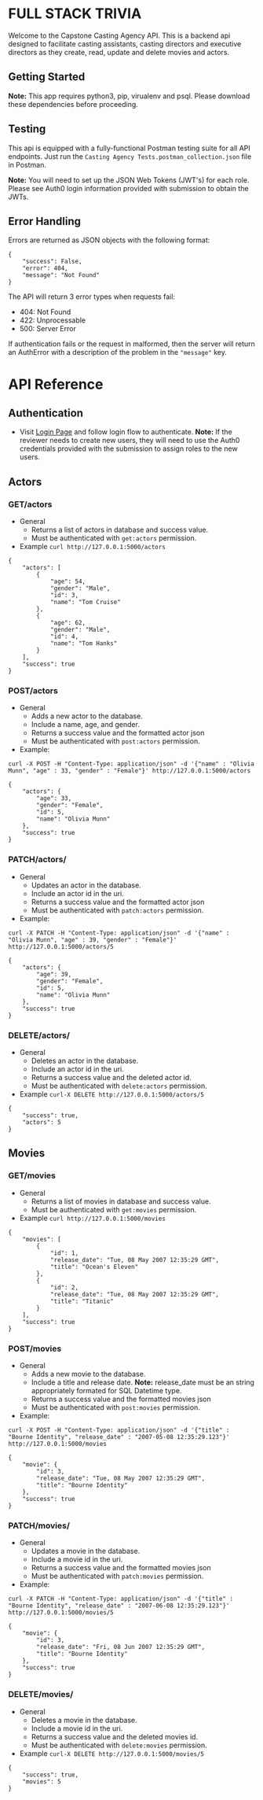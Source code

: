 # FULL STACK TRIVIA

Welcome to the Capstone Casting Agency API. This is a backend api designed to facilitate casting assistants, casting directors and executive directors as they create, read, update and delete movies and actors. 

## Getting Started
**Note:** This app requires python3, pip, virualenv and psql. Please download these dependencies before proceeding.

<!-- 1. Download the zip files provided with this submission and cd into the starter folder.
2. Create a virutal environement
    ```bash
    python3 -m venv env
    ```
    ```bash
    source env/bin/activate
    ```
3. Install all dependecies with:

    ```bash
    pip install -r requirements.txt
    ```
4. Create a new trivia database with the following commands.

    ```
    psql create database trivia
    ```
    ```
    psql trivia < trivia.psql
    ```

5. Install Node package manager for the front-end.

    ```bash
    npm install
    ```

6. Start the backend.

    ```bash
    export FLASK_APP=flaskr
    flask run
    ```

7. Start the front end.
    ```bash
    npm start
    ```  -->
## Testing

This api is equipped with a fully-functional Postman testing suite for all API endpoints. Just run the `Casting Agency Tests.postman_collection.json` file in Postman. 

**Note:** You will need to set up the JSON Web Tokens (JWT's) for each role. Please see Auth0 login information provided with submission to obtain the JWTs. 


## Error Handling

Errors are returned as JSON objects with the following format:

```
{
    "success": False, 
    "error": 404,
    "message": "Not Found"
}
```

The API will return 3 error types when requests fail:
- 404: Not Found
- 422: Unprocessable
- 500: Server Error

If authentication fails or the request in malformed, then the server will return an AuthError with a description of the problem in the `"message"` key.

# API Reference

## Authentication
- Visit [Login Page] and follow login flow to authenticate.
**Note:** If the reviewer needs to create new users, they will need to use the Auth0 credentials provided with the submission to assign roles to the new users.

[Login Page]:
(https://testytesteryson.us.auth0.com/authorize?audience=CastingAgency&response_type=token&client_id=6shGIWYciWgdeSLi9aC4K1XfH0KuSzKb&redirect_uri=http://localhost:5000/login)

## Actors

### GET/actors
- General
    - Returns a list of actors in database and success value.
    - Must be authenticated with `get:actors` permission. 
- Example `curl http://127.0.0.1:5000/actors`
```
{
    "actors": [
        {
            "age": 54,
            "gender": "Male",
            "id": 3,
            "name": "Tom Cruise"
        },
        {
            "age": 62,
            "gender": "Male",
            "id": 4,
            "name": "Tom Hanks"
        }
    ],
    "success": true
}
```

### POST/actors
- General
    - Adds a new actor to the database.
    - Include a name, age, and gender. 
    - Returns a success value and the formatted actor json
    - Must be authenticated with `post:actors` permission. 
- Example: 
```
curl -X POST -H "Content-Type: application/json" -d '{"name" : "Olivia Munn", "age" : 33, "gender" : "Female"}' http://127.0.0.1:5000/actors
```

```
{
    "actors": {
        "age": 33,
        "gender": "Female",
        "id": 5,
        "name": "Olivia Munn"
    },
    "success": true
}
```

### PATCH/actors/<id>
- General
    - Updates an actor in the database.
    - Include an actor id in the uri. 
    - Returns a success value and the formatted actor json
    - Must be authenticated with `patch:actors` permission. 
- Example: 
```
curl -X PATCH -H "Content-Type: application/json" -d '{"name" : "Olivia Munn", "age" : 39, "gender" : "Female"}' http://127.0.0.1:5000/actors/5
```

```
{
    "actors": {
        "age": 39,
        "gender": "Female",
        "id": 5,
        "name": "Olivia Munn"
    },
    "success": true
}
```

### DELETE/actors/<id>
- General
    - Deletes an actor in the database.
    - Include an actor id in the uri. 
    - Returns a success value and the deleted actor id.
    - Must be authenticated with `delete:actors` permission. 
- Example `curl-X DELETE http://127.0.0.1:5000/actors/5`
```
{
    "success": true,
    "actors": 5
}
```

## Movies

### GET/movies
- General
    - Returns a list of movies in database and success value.
    - Must be authenticated with `get:movies` permission. 
- Example `curl http://127.0.0.1:5000/movies`
```
{
    "movies": [
        {
            "id": 1,
            "release_date": "Tue, 08 May 2007 12:35:29 GMT",
            "title": "Ocean's Eleven"
        },
        {
            "id": 2,
            "release_date": "Tue, 08 May 2007 12:35:29 GMT",
            "title": "Titanic"
        }
    ],
    "success": true
}
```

### POST/movies
- General
    - Adds a new movie to the database.
    - Include a title and release date.
    **Note:** release_date must be an string appropriately formated for SQL Datetime type.
    - Returns a success value and the formatted movies json
    - Must be authenticated with `post:movies` permission. 
- Example: 
```
curl -X POST -H "Content-Type: application/json" -d '{"title" : "Bourne Identity", "release_date" : "2007-05-08 12:35:29.123"}' http://127.0.0.1:5000/movies
```

```
{
    "movie": {
        "id": 3,
        "release_date": "Tue, 08 May 2007 12:35:29 GMT",
        "title": "Bourne Identity"
    },
    "success": true
}
```

### PATCH/movies/<id>
- General
    - Updates a movie in the database.
    - Include a movie id in the uri. 
    - Returns a success value and the formatted movies json
    - Must be authenticated with `patch:movies` permission. 
- Example: 
```
curl -X PATCH -H "Content-Type: application/json" -d '{"title" : "Bourne Identity", "release_date" : "2007-06-08 12:35:29.123"}' http://127.0.0.1:5000/movies/5
```

```
{
    "movie": {
        "id": 3,
        "release_date": "Fri, 08 Jun 2007 12:35:29 GMT",
        "title": "Bourne Identity"
    },
    "success": true
}
```

### DELETE/movies/<id>
- General
    - Deletes a movie in the database.
    - Include a movie id in the uri. 
    - Returns a success value and the deleted movies id.
    - Must be authenticated with `delete:movies` permission. 
- Example `curl-X DELETE http://127.0.0.1:5000/movies/5`
```
{
    "success": true,
    "movies": 5
}
```
